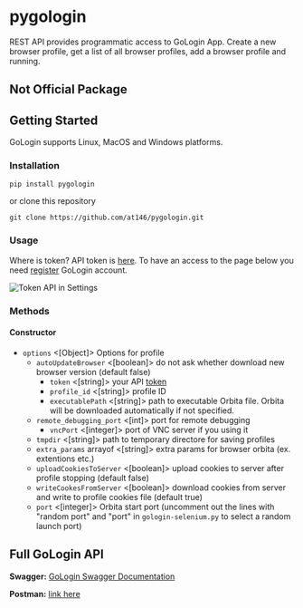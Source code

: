 # pygologin

REST API provides programmatic access to GoLogin App. Create a new browser profile, get a list of all browser profiles, add a browser profile and running.

## Not Official Package

## Getting Started

GoLogin supports Linux, MacOS and Windows platforms.

### Installation

`pip install pygologin`

or clone this repository

`git clone https://github.com/at146/pygologin.git`

### Usage

Where is token? API token is [here](https://app.gologin.com/#/personalArea/TokenApi).
To have an access to the page below you need [register](https://app.gologin.com/#/createUser) GoLogin account.

![Token API in Settings](https://user-images.githubusercontent.com/12957968/146891933-c3b60b4d-c850-47a5-8adf-bc8c37372664.gif)

### Methods

#### Constructor

- `options` <[Object]> Options for profile
  - `autoUpdateBrowser` <[boolean]> do not ask whether download new browser version (default false)
    - `token` <[string]> your API [token](https://gologin.com/#/personalArea/TokenApi)
    - `profile_id` <[string]> profile ID
    - `executablePath` <[string]> path to executable Orbita file. Orbita will be downloaded automatically if not specified.
  - `remote_debugging_port` <[int]> port for remote debugging
    - `vncPort` <[integer]> port of VNC server if you using it
  - `tmpdir` <[string]> path to temporary directore for saving profiles
  - `extra_params` arrayof <[string]> extra params for browser orbita (ex. extentions etc.)
  - `uploadCookiesToServer` <[boolean]> upload cookies to server after profile stopping (default false)
  - `writeCookesFromServer` <[boolean]> download cookies from server and write to profile cookies file (default true)
  - `port` <[integer]> Orbita start port (uncomment out the lines with "random port" and "port" in `gologin-selenium.py` to select a random launch port)

## Full GoLogin API

**Swagger:** [GoLogin Swagger Documentation](https://api.gologin.com/docs)

**Postman:** [link here](https://documenter.getpostman.com/view/21126834/Uz5GnvaL)
